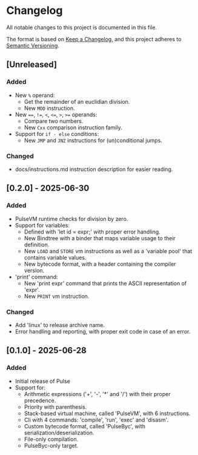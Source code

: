 # Changelog

All notable changes to this project is documented in this file.

The format is based on [Keep a Changelog](https://keepachangelog.com/en/1.1.0/),
and this project adheres to [Semantic Versioning](https://semver.org/spec/v2.0.0.html).

## [Unreleased]

### Added

- New `%` operand:
    - Get the remainder of an euclidian division.
    - New `MOD` instruction.
- New `==`, `!=`, `<`, `<=`, `>`, `>=` operands:
    - Compare two numbers.
    - New `Cxx` comparison instruction family.
- Support for `if - else` conditions:
    - New `JMP` and `JNZ` instructions for (un)conditional jumps.

### Changed

- docs/instructions.md instruction description for easier reading.

## [0.2.0] - 2025-06-30

### Added

- PulseVM runtime checks for division by zero.
- Support for variables:
    - Defined with 'let id = expr;' with proper error handling.
    - New Bindtree with a binder that maps variable usage to their definition.
    - New `LOAD` and `STORE` vm instructions as well as a 'variable pool' that contains variable values.
    - New bytecode format, with a header containing the compiler version.
- 'print' command:
    - New 'print expr' command that prints the ASCII representation of 'expr'.
    - New `PRINT` vm instruction.

### Changed

- Add 'linux' to release archive name.
- Error handling and reporting, with proper exit code in case of an error.

## [0.1.0] - 2025-06-28

### Added

- Initial release of Pulse
- Support for:
    - Arithmetic expressions ('+', '-', '*' and '/') with their proper precedence.
    - Priority with parenthesis.
    - Stack-based virtual machine, called 'PulseVM', with 6 instructions.
    - Cli with 4 commands: 'compile', 'run', 'exec' and 'disasm'.
    - Custom bytecode format, called 'PulseByc', with serialization/deserialization.
    - File-only compilation.
    - PulseByc-only target.
